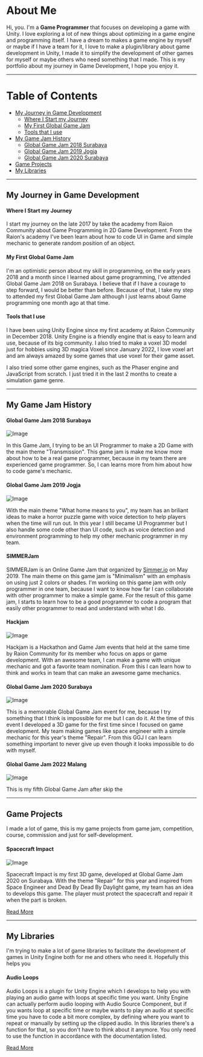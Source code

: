 # About Me

Hi, you. I'm a **Game Programmer** that focuses on developing a game with Unity. I love exploring a lot of new things about optimizing in a game engine and programming itself. I have a dream to makes a game engine by myself or maybe if I have a team for it, I love to make a plugin/library about game development in Unity, I made it to simplify the development of other games for myself or maybe others who need something that I made. This is my portfolio about my journey in Game Development, I hope you enjoy it.

***
# Table of Contents
* [My Journey in Game Development](#my-journey-in-game-development)
    * [Where I Start my Journey](#where-i-start-my-journey)
    * [My First Global Game Jam](#my-first-global-game-jam)
    * [Tools that I use](#tools-that-i-use)
* [My Game Jam History](#my-game-jam-history)
    * [Global Game Jam 2018 Surabaya](#global-game-jam-2018-surabaya)
    * [Global Game Jam 2019 Jogja](#global-game-jam-2019-jogja)
    * [Global Game Jam 2020 Surabaya](#global-game-jam-2020-surabaya)
* [Game Projects](#game-projects)
* [My Libraries](#my-libraries)

***

## My Journey in Game Development
#### Where I Start my Journey
I start my journey on the late 2017 by take the academy from Raion Community about Game Programming in 2D Game Development.
From the Raion's academy I've been learn about how to code UI in Game and simple mechanic to generate random position
of an object.

#### My First Global Game Jam
I'm an optimistic person about my skill in programming, on the early years 2018 and a month since I learned about game programming, I've attended Global Game Jam 2018 on Surabaya.
I believe that if I have a courage to step forward, I would be better than before. Because of that, I take my step to attended my first
Global Game Jam although I just learns about Game programming one month ago at that time.

#### Tools that I use
I have been using Unity Engine since my first academy at Raion Community in December 2018. Unity Engine is a friendly engine that is easy to learn and use, because of its big community. I also tried to make a voxel 3D model just for hobbies using 3D magica Voxel since January 2022, I love voxel art and am always amazed by some games that use voxel for their game asset.

I also tried some other game engines, such as the Phaser engine and JavaScript from scratch. I just tried it in the last 2 months to create a simulation game genre. 

***

## My Game Jam History

#### Global Game Jam 2018 Surabaya

![Image](/images/teamggjsurabaya2018.jpg)

In this Game Jam, I trying to be an UI Programmer to make a 2D Game with the main theme "Transmission".
This game jam is make me know more about how to be a real game programmer, because in my team there are
experienced game programmer. So, I can learns more from him about how to code game's mechanic.

#### Global Game Jam 2019 Jogja

![Image](/images/teamggjjogja2019.jpg)

With the main theme "What home means to you", my team has an briliant ideas to make a horror puzzle game
with voice detection to help players when the time will run out. In this year I still became UI Programmer but
I also handle some code other than UI code, such as voice detection and environment programming to help my other mechanic programmer in my team. 

#### SIMMERJam

SIMMERJam is an Online Game Jam that organized by [Simmer.io](https://simmer.io/) on May 2019. The main theme on this game jam is "Minimalism" with an emphasis on using just 2 colors or shades.
I'm working on this game jam with only programmer in one team, because I want to know how far I can collaborate with other programmer
to make a simple game. For the result of this game jam, I starts to learn how to be a good programmer to code a program that easily other programmer to
read and understand with what I do. 


#### Hackjam

![Image](/images/teamhackjam2019.JPG)

Hackjam is a Hackathon and Game Jam events that held at the same time by Raion Community for its member who focus
on apps or game development. With an awesome team, I can make a game with unique mechanic and got a favorite team nomination.
From this I can learn how to think and works in team that can make an awesome game mechanics. 

#### Global Game Jam 2020 Surabaya

![Image](/images/teamggjsurabaya2020.jpg)

This is a memorable Global Game Jam event for me, because I try something that I think is impossible for me but I can do it. 
At the time of this event I developed a 3D game for the first time since I focused on game development. 
My team making games like space engineer with a simple mechanic for this year's theme "Repair". From this GGJ I can learn something important 
to never give up even though it looks impossible to do with myself.

#### Global Game Jam 2022 Malang

![Image](/images/teamggjsurabaya2020.jpg)

This is my fifth Global Game Jam after skip the 

***

## Game Projects

I made a lot of game, this is my game projects from game jam, competition, course, commission and just for self-development.

#### Spacecraft Impact

![Image](/images/game/spacecraft-impact.png)

Spacecraft Impact is my first 3D game, developed at Global Game Jam 2020 on Surabaya. With the theme "Repair" for this year and inspired
from Space Engineer and Dead By Dead By Daylight game, my team has an idea to develops this game. The player must
protect the spacecraft and repair it when the part is broken. 

[Read More](/game-project)


***

## My Libraries

I'm trying to make a lot of game libraries to facilitate the development of games in Unity Engine both for me and others who need it.
Hopefully this helps you

#### Audio Loops

Audio Loops is a plugin for Unity Engine which I develops to help you with playing an audio game with loops at specific time you want. 
Unity Engine can actually perform audio looping with Audio Source Component, but if you wants loop at specific time or maybe wants to play an audio
at specific time you have to code a bit more complex, by defining where you want to repeat or manually by setting up the clipped audio.
In this libraries there's a function for that, so you don't have to think about it anymore. You only need to use the function in accordance with the documentation listed. 

[Read More](/game-lib)
